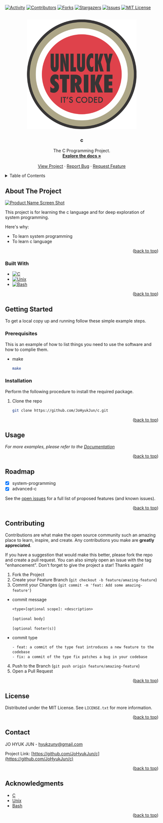 <a name="readme-top"></a>


[![Activity][activity-shield]][activity-url]
[![Contributors][contributors-shield]][contributors-url]
[![Forks][forks-shield]][forks-url]
[![Stargazers][stars-shield]][stars-url]
[![Issues][issues-shield]][issues-url]
[![MIT License][license-shield]][license-url]



<!-- PROJECT LOGO -->
<br />
<div align="center">
  <a href="https://github.com/JoHyukJun/c">
    <img src="images/logo.png" alt="Logo" width="360" height="360">
  </a>

  <h3 align="center">c</h3>

  <p align="center">
    The C Programming Project.
    <br />
    <a href="https://github.com/JoHyukJun/c"><strong>Explore the docs »</strong></a>
    <br />
    <br />
    <a href="https://github.com/JoHyukJun/c">View Project</a>
    ·
    <a href="https://github.com/JoHyukJun/c/issues">Report Bug</a>
    ·
    <a href="https://github.com/JoHyukJun/c/issues">Request Feature</a>
  </p>
</div>



<!-- TABLE OF CONTENTS -->
<details>
  <summary>Table of Contents</summary>
  <ol>
    <li>
      <a href="#about-the-project">About The Project</a>
      <ul>
        <li><a href="#built-with">Built With</a></li>
      </ul>
    </li>
    <li>
      <a href="#getting-started">Getting Started</a>
      <ul>
        <li><a href="#prerequisites">Prerequisites</a></li>
        <li><a href="#installation">Installation</a></li>
      </ul>
    </li>
    <li><a href="#usage">Usage</a></li>
    <li><a href="#roadmap">Roadmap</a></li>
    <li><a href="#contributing">Contributing</a></li>
    <li><a href="#license">License</a></li>
    <li><a href="#contact">Contact</a></li>
    <li><a href="#acknowledgments">Acknowledgments</a></li>
  </ol>
</details>



<!-- ABOUT THE PROJECT -->
## About The Project

[![Product Name Screen Shot][product-screenshot]](https://github.com/JoHyukJun/c)

This project is for learning the c language and for deep exploration of system programming.

Here's why:
* To learn system programming
* To learn c language

<p align="right">(<a href="#readme-top">back to top</a>)</p>



### Built With


* [![C][C]][C-url]
* [![Unix][Unix]][Unix-url]
* [![Bash][Bash]][Bash-url]

<p align="right">(<a href="#readme-top">back to top</a>)</p>



<!-- GETTING STARTED -->
## Getting Started

To get a local copy up and running follow these simple example steps.

### Prerequisites

This is an example of how to list things you need to use the software and how to complie them.
* make
  ```sh
  make
  ```



### Installation

Perform the following procedure to install the required package.

1. Clone the repo
   ```sh
   git clone https://github.com/JoHyukJun/c.git
   ```

<p align="right">(<a href="#readme-top">back to top</a>)</p>



<!-- USAGE EXAMPLES -->
## Usage

_For more examples, please refer to the [Documentation](https://github.com/JoHyukJun/c)_

<p align="right">(<a href="#readme-top">back to top</a>)</p>



<!-- ROADMAP -->
## Roadmap

- [x] system-programming
- [x] advanced-c

See the [open issues](https://github.com/JoHyukJun/c/issues) for a full list of proposed features (and known issues).

<p align="right">(<a href="#readme-top">back to top</a>)</p>



<!-- CONTRIBUTING -->
## Contributing

Contributions are what make the open source community such an amazing place to learn, inspire, and create. Any contributions you make are **greatly appreciated**.

If you have a suggestion that would make this better, please fork the repo and create a pull request. You can also simply open an issue with the tag "enhancement".
Don't forget to give the project a star! Thanks again!

1. Fork the Project
2. Create your Feature Branch (`git checkout -b feature/amazing-feature`)
3. Commit your Changes (`git commit -m 'feat: Add some amazing-feature'`)
* commit message
  ```git
  <type>[optional scope]: <description>
  
  [optional body]

  [optional footer(s)]
  ```
* commit type
  ```git
  - feat: a commit of the type feat introduces a new feature to the codebase
  - fix: a commit of the type fix patches a bug in your codebase
  ```
4. Push to the Branch (`git push origin feature/amazing-feature`)
5. Open a Pull Request

<p align="right">(<a href="#readme-top">back to top</a>)</p>



<!-- LICENSE -->
## License

Distributed under the MIT License. See `LICENSE.txt` for more information.

<p align="right">(<a href="#readme-top">back to top</a>)</p>



<!-- CONTACT -->
## Contact

JO HYUK JUN - hyukzuny@gmail.com

Project Link: [https://github.com/JoHyukJun/c](https://github.com/JoHyukJun/c)

<p align="right">(<a href="#readme-top">back to top</a>)</p>



<!-- ACKNOWLEDGMENTS -->
## Acknowledgments

* [C](https://en.cppreference.com/w/)
* [Unix](https://www.opengroup.org/membership/forums/platform/unix/)
* [Bash](https://www.gnu.org/software/bash/)

<p align="right">(<a href="#readme-top">back to top</a>)</p>



<!-- MARKDOWN LINKS & IMAGES -->
<!-- https://www.markdownguide.org/basic-syntax/#reference-style-links -->
[contributors-shield]: https://img.shields.io/github/contributors/JoHyukJun/c.svg?style=for-the-badge
[contributors-url]: https://github.com/JoHyukJun/c/graphs/contributors
[activity-shield]: https://img.shields.io/github/commit-activity/m/JoHyukJun/c.svg?style=for-the-badge
[activity-url]: https://github.com/JoHyukJun/c/pulse
[forks-shield]: https://img.shields.io/github/forks/JoHyukJun/c.svg?style=for-the-badge
[forks-url]: https://github.com/JoHyukJun/c/network/members
[stars-shield]: https://img.shields.io/github/stars/JoHyukJun/c.svg?style=for-the-badge
[stars-url]: https://github.com/JoHyukJun/c/stargazers
[issues-shield]: https://img.shields.io/github/issues/JoHyukJun/c.svg?style=for-the-badge
[issues-url]: https://github.com/JoHyukJun/c/issues
[license-shield]: https://img.shields.io/github/license/JoHyukJun/c.svg?style=for-the-badge
[license-url]: https://github.com/JoHyukJun/c/blob/master/LICENSE
[product-screenshot]: images/screenshot.png
[C]: https://img.shields.io/badge/c-000000?style=for-the-badge&logo=c&logoColor=white
[C-url]: https://en.cppreference.com/w/
[Unix]: https://img.shields.io/badge/unix-000000?style=for-the-badge&logo=unix&logoColor=white
[Unix-url]: https://www.opengroup.org/membership/forums/platform/unix
[Bash]: https://img.shields.io/badge/bash-000000?style=for-the-badge&logo=bash&logoColor=white
[Bash-url]: https://www.gnu.org/software/bash/

